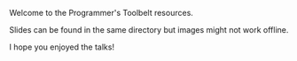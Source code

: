 Welcome to the Programmer's Toolbelt resources.

Slides can be found in the same directory but images might not work offline.

I hope you enjoyed the talks!
